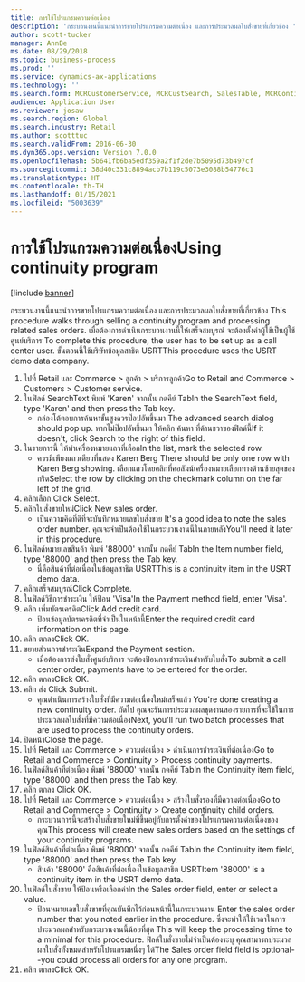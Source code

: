 ```yaml
---
title: การใช้โปรแกรมความต่อเนื่อง
description: 'กระบวนงานนี้แนะนำการขายโปรแกรมความต่อเนื่อง และการประมวลผลใบสั่งขายที่เกี่ยวข้อง '
author: scott-tucker
manager: AnnBe
ms.date: 08/29/2018
ms.topic: business-process
ms.prod: ''
ms.service: dynamics-ax-applications
ms.technology: ''
ms.search.form: MCRCustomerService, MCRCustSearch, SalesTable, MCRContinuityCustInfo, MCRCustPaymLookup, CreditCardTokenization, CreditCardLookup, MCRSalesOrderRecap
audience: Application User
ms.reviewer: josaw
ms.search.region: Global
ms.search.industry: Retail
ms.author: scotttuc
ms.search.validFrom: 2016-06-30
ms.dyn365.ops.version: Version 7.0.0
ms.openlocfilehash: 5b641fb6ba5edf359a2f1f2de7b5095d73b497cf
ms.sourcegitcommit: 38d40c331c8894acb7b119c5073e3088b54776c1
ms.translationtype: HT
ms.contentlocale: th-TH
ms.lasthandoff: 01/15/2021
ms.locfileid: "5003639"
---
```

# <a name="using-continuity-program"></a><span data-ttu-id="5e3b1-103">การใช้โปรแกรมความต่อเนื่อง</span><span class="sxs-lookup"><span data-stu-id="5e3b1-103">Using continuity program</span></span>

[!include [banner](../includes/banner.md)]

<span data-ttu-id="5e3b1-104">กระบวนงานนี้แนะนำการขายโปรแกรมความต่อเนื่อง และการประมวลผลใบสั่งขายที่เกี่ยวข้อง </span><span class="sxs-lookup"><span data-stu-id="5e3b1-104">This procedure walks through selling a continuity program and processing related sales orders.</span></span> <span data-ttu-id="5e3b1-105">เมื่อต้องการดำเนินกระบวนงานนี้ให้เสร็จสมบูรณ์ จะต้องตั้งค่าผู้ใช้เป็นผู้ใช้ศูนย์บริการ </span><span class="sxs-lookup"><span data-stu-id="5e3b1-105">To complete this procedure, the user has to be set up as a call center user.</span></span> <span data-ttu-id="5e3b1-106">ขั้นตอนนี้ใช้บริษัทข้อมูลสาธิต USRT</span><span class="sxs-lookup"><span data-stu-id="5e3b1-106">This procedure uses the USRT demo data company.</span></span>

1. <span data-ttu-id="5e3b1-107">ไปที่ Retail และ Commerce > ลูกค้า > บริการลูกค้า</span><span class="sxs-lookup"><span data-stu-id="5e3b1-107">Go to Retail and Commerce > Customers > Customer service.</span></span>
2. <span data-ttu-id="5e3b1-108">ในฟิลด์ SearchText พิมพ์ 'Karen' จากนั้น กดคีย์ Tab</span><span class="sxs-lookup"><span data-stu-id="5e3b1-108">In the SearchText field, type 'Karen' and then press the Tab key.</span></span>
    * <span data-ttu-id="5e3b1-109">กล่องโต้ตอบการค้นหาขั้นสูงควรป๊อปอัพขึ้นมา </span><span class="sxs-lookup"><span data-stu-id="5e3b1-109">The advanced search dialog should pop up.</span></span> <span data-ttu-id="5e3b1-110">หากไม่ป๊อปอัพขึ้นมา ให้คลิก ค้นหา ที่ด้านขวาของฟิลด์นี้</span><span class="sxs-lookup"><span data-stu-id="5e3b1-110">If it doesn't, click Search to the right of this field.</span></span>  
3. <span data-ttu-id="5e3b1-111">ในรายการนี้ ให้ทำเครื่องหมายแถวที่เลือก</span><span class="sxs-lookup"><span data-stu-id="5e3b1-111">In the list, mark the selected row.</span></span>
    * <span data-ttu-id="5e3b1-112">ควรมีเพียงแถวเดียวที่แสดง Karen Berg </span><span class="sxs-lookup"><span data-stu-id="5e3b1-112">There should be only one row with Karen Berg showing.</span></span> <span data-ttu-id="5e3b1-113">เลือกแถวโดยคลิกที่คอลัมน์เครื่องหมายเลือกทางด้านซ้ายสุดของกริด</span><span class="sxs-lookup"><span data-stu-id="5e3b1-113">Select the row by clicking on the checkmark column on the far left of the grid.</span></span>  
4. <span data-ttu-id="5e3b1-114">คลิกเลือก </span><span class="sxs-lookup"><span data-stu-id="5e3b1-114">Click Select.</span></span>
5. <span data-ttu-id="5e3b1-115">คลิกใบสั่งขายใหม่</span><span class="sxs-lookup"><span data-stu-id="5e3b1-115">Click New sales order.</span></span>
    * <span data-ttu-id="5e3b1-116">เป็นความคิดที่ดีที่จะบันทึกหมายเลขใบสั่งขาย </span><span class="sxs-lookup"><span data-stu-id="5e3b1-116">It's a good idea to note the sales order number.</span></span> <span data-ttu-id="5e3b1-117">คุณจะจำเป็นต้องใช้ในกระบวนงานนี้ในภายหลัง</span><span class="sxs-lookup"><span data-stu-id="5e3b1-117">You'll need it later in this procedure.</span></span>  
6. <span data-ttu-id="5e3b1-118">ในฟิลด์หมายเลขสินค้า พิมพ์ '88000' จากนั้น กดคีย์ Tab</span><span class="sxs-lookup"><span data-stu-id="5e3b1-118">In the Item number field, type '88000' and then press the Tab key.</span></span>
    * <span data-ttu-id="5e3b1-119">นี่คือสินค้าที่ต่อเนื่องในข้อมูลสาธิต USRT</span><span class="sxs-lookup"><span data-stu-id="5e3b1-119">This is a continuity item in the USRT demo data.</span></span>  
7. <span data-ttu-id="5e3b1-120">คลิกเสร็จสมบูรณ์</span><span class="sxs-lookup"><span data-stu-id="5e3b1-120">Click Complete.</span></span>
8. <span data-ttu-id="5e3b1-121">ในฟิลด์วิธีการชำระเงิน ให้ป้อน 'Visa'</span><span class="sxs-lookup"><span data-stu-id="5e3b1-121">In the Payment method field, enter 'Visa'.</span></span>
9. <span data-ttu-id="5e3b1-122">คลิก เพิ่มบัตรเครดิต</span><span class="sxs-lookup"><span data-stu-id="5e3b1-122">Click Add credit card.</span></span>
    * <span data-ttu-id="5e3b1-123">ป้อนข้อมูลบัตรเครดิตที่จำเป็นในหน้านี้</span><span class="sxs-lookup"><span data-stu-id="5e3b1-123">Enter the required credit card information on this page.</span></span>  
10. <span data-ttu-id="5e3b1-124">คลิก ตกลง</span><span class="sxs-lookup"><span data-stu-id="5e3b1-124">Click OK.</span></span>
11. <span data-ttu-id="5e3b1-125">ขยายส่วนการชำระเงิน</span><span class="sxs-lookup"><span data-stu-id="5e3b1-125">Expand the Payment section.</span></span>
    * <span data-ttu-id="5e3b1-126">เมื่อต้องการส่งใบสั่งศูนย์บริการ จะต้องป้อนการชำระเงินสำหรับใบสั่ง</span><span class="sxs-lookup"><span data-stu-id="5e3b1-126">To submit a call center order, payments have to be entered for the order.</span></span>  
12. <span data-ttu-id="5e3b1-127">คลิก ตกลง</span><span class="sxs-lookup"><span data-stu-id="5e3b1-127">Click OK.</span></span>
13. <span data-ttu-id="5e3b1-128">คลิก ส่ง </span><span class="sxs-lookup"><span data-stu-id="5e3b1-128">Click Submit.</span></span>
    * <span data-ttu-id="5e3b1-129">คุณดำเนินการสร้างใบสั่งที่มีความต่อเนื่องใหม่เสร็จแล้ว </span><span class="sxs-lookup"><span data-stu-id="5e3b1-129">You're done creating a new continuity order.</span></span> <span data-ttu-id="5e3b1-130">ถัดไป คุณจะรันการประมวลผลชุดงานสองรายการที่จะใช้ในการประมวลผลใบสั่งที่มีความต่อเนื่อง</span><span class="sxs-lookup"><span data-stu-id="5e3b1-130">Next, you'll run two batch processes that are used to process the continuity orders.</span></span>  
14. <span data-ttu-id="5e3b1-131">ปิดหน้า</span><span class="sxs-lookup"><span data-stu-id="5e3b1-131">Close the page.</span></span>
15. <span data-ttu-id="5e3b1-132">ไปที่ Retail และ Commerce > ความต่อเนื่อง > ดำเนินการชำระเงินที่ต่อเนื่อง</span><span class="sxs-lookup"><span data-stu-id="5e3b1-132">Go to Retail and Commerce > Continuity > Process continuity payments.</span></span>
16. <span data-ttu-id="5e3b1-133">ในฟิลด์สินค้าที่ต่อเนื่อง พิมพ์ '88000' จากนั้น กดคีย์ Tab</span><span class="sxs-lookup"><span data-stu-id="5e3b1-133">In the Continuity item field, type '88000' and then press the Tab key.</span></span>
17. <span data-ttu-id="5e3b1-134">คลิก ตกลง </span><span class="sxs-lookup"><span data-stu-id="5e3b1-134">Click OK.</span></span>
18. <span data-ttu-id="5e3b1-135">ไปที่ Retail และ Commerce > ความต่อเนื่อง > สร้างใบสั่งรองที่มีความต่อเนื่อง</span><span class="sxs-lookup"><span data-stu-id="5e3b1-135">Go to Retail and Commerce > Continuity > Create continuity child orders.</span></span>
    * <span data-ttu-id="5e3b1-136">กระบวนการนี้จะสร้างใบสั่งขายใหม่ที่ขึ้นอยู่กับการตั้งค่าของโปรแกรมความต่อเนื่องของคุณ</span><span class="sxs-lookup"><span data-stu-id="5e3b1-136">This process will create new sales orders based on the settings of your continuity programs.</span></span>  
19. <span data-ttu-id="5e3b1-137">ในฟิลด์สินค้าที่ต่อเนื่อง พิมพ์ '88000' จากนั้น กดคีย์ Tab</span><span class="sxs-lookup"><span data-stu-id="5e3b1-137">In the Continuity item field, type '88000' and then press the Tab key.</span></span>
    * <span data-ttu-id="5e3b1-138">สินค้า '88000' คือสินค้าที่ต่อเนื่องในข้อมูลสาธิต USRT</span><span class="sxs-lookup"><span data-stu-id="5e3b1-138">Item '88000' is a continuity item in the USRT demo data.</span></span>  
20. <span data-ttu-id="5e3b1-139">ในฟิลด์ใบสั่งขาย ให้ป้อนหรือเลือกค่า</span><span class="sxs-lookup"><span data-stu-id="5e3b1-139">In the Sales order field, enter or select a value.</span></span>
    * <span data-ttu-id="5e3b1-140">ป้อนหมายเลขใบสั่งขายที่คุณบันทึกไว้ก่อนหน้านี้ในกระบวนงาน </span><span class="sxs-lookup"><span data-stu-id="5e3b1-140">Enter the sales order number that you noted earlier in the procedure.</span></span> <span data-ttu-id="5e3b1-141">ซึ่งจะทำให้ใช้เวลาในการประมวลผลสำหรับกระบวนงานนี้น้อยที่สุด </span><span class="sxs-lookup"><span data-stu-id="5e3b1-141">This will keep the processing time to a minimal for this procedure.</span></span> <span data-ttu-id="5e3b1-142">ฟิลด์ใบสั่งขายไม่จำเป็นต้องระบุ คุณสามารถประมวลผลใบสั่งทั้งหมดสำหรับโปรแกรมหนึ่งๆ ได้</span><span class="sxs-lookup"><span data-stu-id="5e3b1-142">The Sales order field field is optional--you could process all orders for any one program.</span></span>  
21. <span data-ttu-id="5e3b1-143">คลิก ตกลง</span><span class="sxs-lookup"><span data-stu-id="5e3b1-143">Click OK.</span></span>

